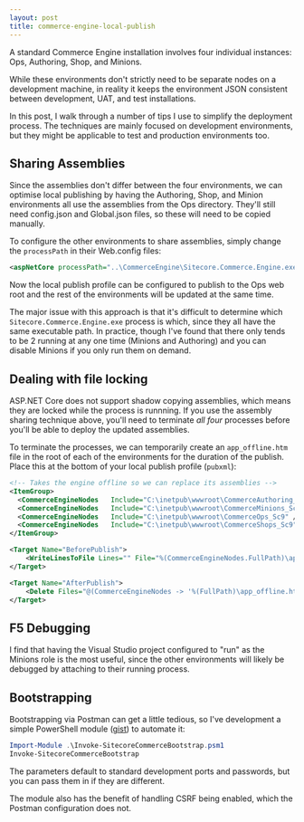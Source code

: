 ```yaml
---
layout: post
title: commerce-engine-local-publish
---
```


A standard Commerce Engine installation involves four individual instances: Ops, Authoring, Shop, and Minions.

While these environments don't strictly need to be separate nodes on a development machine, in reality it keeps the environment JSON consistent between development, UAT, and test installations.

In this post, I walk through a number of tips I use to simplify the deployment process. The techniques are mainly focused on development environments, but they might be applicable to test and production environments too.

## Sharing Assemblies

Since the assemblies don't differ between the four environments, we can optimise local publishing by having the Authoring, Shop, and Minion environments all use the assemblies from the Ops directory. They'll still need config.json and Global.json files, so these will need to be copied manually.

To configure the other environments to share assemblies, simply change the `processPath` in their Web.config files:

```xml
<aspNetCore processPath="..\CommerceEngine\Sitecore.Commerce.Engine.exe" arguments="" forwardWindowsAuthToken="false" stdoutLogEnabled="false" requestTimeout="00:10:00" stdoutLogFile=".\logs\stdout" />
```

Now the local publish profile can be configured to publish to the Ops web root and the rest of the environments will be updated at the same time.

The major issue with this approach is that it's difficult to determine which `Sitecore.Commerce.Engine.exe` process is which, since they all have the same executable path. In practice, though I've found that there only tends to be 2 running at any one time (Minions and Authoring) and you can disable Minions if you only run them on demand.

## Dealing with file locking

ASP.NET Core does not support shadow copying assemblies, which means they are locked while the process is runnning. If you use the assembly sharing technique above, you'll need to terminate _all four_ processes before you'll be able to deploy the updated assemblies.

To terminate the processes, we can temporarily create an `app_offline.htm` file in the root of each of the environments for the duration of the publish. Place this at the bottom of your local publish profile (`pubxml`):

```xml
<!-- Takes the engine offline so we can replace its assemblies -->
<ItemGroup>
  <CommerceEngineNodes   Include="C:\inetpub\wwwroot\CommerceAuthoring_Sc9" />
  <CommerceEngineNodes   Include="C:\inetpub\wwwroot\CommerceMinions_Sc9" />
  <CommerceEngineNodes   Include="C:\inetpub\wwwroot\CommerceOps_Sc9" />
  <CommerceEngineNodes   Include="C:\inetpub\wwwroot\CommerceShops_Sc9" />
</ItemGroup>

<Target Name="BeforePublish">
    <WriteLinesToFile Lines="" File="%(CommerceEngineNodes.FullPath)\app_offline.htm" />
</Target>

<Target Name="AfterPublish">
    <Delete Files="@(CommerceEngineNodes -> '%(FullPath)\app_offline.htm')" />
</Target>
```

## F5 Debugging

I find that having the Visual Studio project configured to "run" as the Minions role is the most useful, since the other environments will likely be debugged by attaching to their running process.

## Bootstrapping

Bootstrapping via Postman can get a little tedious, so I've development a simple PowerShell module ([gist](https://gist.github.com/richardszalay/6f03d8898bf524d4ea26ba99333e80e6)) to automate it:

```PowerShell
Import-Module .\Invoke-SitecoreCommerceBootstrap.psm1
Invoke-SitecoreCommerceBootstrap
```

The parameters default to standard development ports and passwords, but you can pass them in if they are different.

The module also has the benefit of handling CSRF being enabled, which the Postman configuration does not.